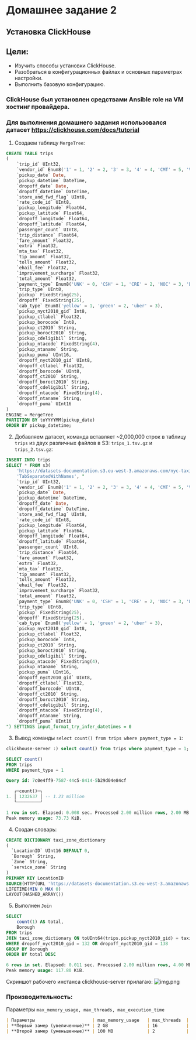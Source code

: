 # Домашнее задание 2
## Установка ClickHouse

## Цели: 
- Изучить способы установки ClickHouse.
- Разобраться в конфигурационных файлах и основных параметрах настройки.
- Выполнить базовую конфигурацию.


### ClickHouse был установлен средствами Ansible role на VM хостинг провайдера.

### Для выполнения домашнего задания использовался датасет https://clickhouse.com/docs/tutorial
1. Создаем таблицу `MergeTree`:

```sql
CREATE TABLE trips
(
    `trip_id` UInt32,
    `vendor_id` Enum8('1' = 1, '2' = 2, '3' = 3, '4' = 4, 'CMT' = 5, 'VTS' = 6, 'DDS' = 7, 'B02512' = 10, 'B02598' = 11, 'B02617' = 12, 'B02682' = 13, 'B02764' = 14, '' = 15),
    `pickup_date` Date,
    `pickup_datetime` DateTime,
    `dropoff_date` Date,
    `dropoff_datetime` DateTime,
    `store_and_fwd_flag` UInt8,
    `rate_code_id` UInt8,
    `pickup_longitude` Float64,
    `pickup_latitude` Float64,
    `dropoff_longitude` Float64,
    `dropoff_latitude` Float64,
    `passenger_count` UInt8,
    `trip_distance` Float64,
    `fare_amount` Float32,
    `extra` Float32,
    `mta_tax` Float32,
    `tip_amount` Float32,
    `tolls_amount` Float32,
    `ehail_fee` Float32,
    `improvement_surcharge` Float32,
    `total_amount` Float32,
    `payment_type` Enum8('UNK' = 0, 'CSH' = 1, 'CRE' = 2, 'NOC' = 3, 'DIS' = 4),
    `trip_type` UInt8,
    `pickup` FixedString(25),
    `dropoff` FixedString(25),
    `cab_type` Enum8('yellow' = 1, 'green' = 2, 'uber' = 3),
    `pickup_nyct2010_gid` Int8,
    `pickup_ctlabel` Float32,
    `pickup_borocode` Int8,
    `pickup_ct2010` String,
    `pickup_boroct2010` String,
    `pickup_cdeligibil` String,
    `pickup_ntacode` FixedString(4),
    `pickup_ntaname` String,
    `pickup_puma` UInt16,
    `dropoff_nyct2010_gid` UInt8,
    `dropoff_ctlabel` Float32,
    `dropoff_borocode` UInt8,
    `dropoff_ct2010` String,
    `dropoff_boroct2010` String,
    `dropoff_cdeligibil` String,
    `dropoff_ntacode` FixedString(4),
    `dropoff_ntaname` String,
    `dropoff_puma` UInt16
)
ENGINE = MergeTree
PARTITION BY toYYYYMM(pickup_date)
ORDER BY pickup_datetime;
```

2. Добавляем датасет, команда вставляет ~2,000,000 строк в таблицу `trips` из двух различных файлов в S3: `trips_1.tsv.gz` и `trips_2.tsv.gz`:

```sql
INSERT INTO trips
SELECT * FROM s3(
    'https://datasets-documentation.s3.eu-west-3.amazonaws.com/nyc-taxi/trips_{1..2}.gz',
    'TabSeparatedWithNames', "
    `trip_id` UInt32,
    `vendor_id` Enum8('1' = 1, '2' = 2, '3' = 3, '4' = 4, 'CMT' = 5, 'VTS' = 6, 'DDS' = 7, 'B02512' = 10, 'B02598' = 11, 'B02617' = 12, 'B02682' = 13, 'B02764' = 14, '' = 15),
    `pickup_date` Date,
    `pickup_datetime` DateTime,
    `dropoff_date` Date,
    `dropoff_datetime` DateTime,
    `store_and_fwd_flag` UInt8,
    `rate_code_id` UInt8,
    `pickup_longitude` Float64,
    `pickup_latitude` Float64,
    `dropoff_longitude` Float64,
    `dropoff_latitude` Float64,
    `passenger_count` UInt8,
    `trip_distance` Float64,
    `fare_amount` Float32,
    `extra` Float32,
    `mta_tax` Float32,
    `tip_amount` Float32,
    `tolls_amount` Float32,
    `ehail_fee` Float32,
    `improvement_surcharge` Float32,
    `total_amount` Float32,
    `payment_type` Enum8('UNK' = 0, 'CSH' = 1, 'CRE' = 2, 'NOC' = 3, 'DIS' = 4),
    `trip_type` UInt8,
    `pickup` FixedString(25),
    `dropoff` FixedString(25),
    `cab_type` Enum8('yellow' = 1, 'green' = 2, 'uber' = 3),
    `pickup_nyct2010_gid` Int8,
    `pickup_ctlabel` Float32,
    `pickup_borocode` Int8,
    `pickup_ct2010` String,
    `pickup_boroct2010` String,
    `pickup_cdeligibil` String,
    `pickup_ntacode` FixedString(4),
    `pickup_ntaname` String,
    `pickup_puma` UInt16,
    `dropoff_nyct2010_gid` UInt8,
    `dropoff_ctlabel` Float32,
    `dropoff_borocode` UInt8,
    `dropoff_ct2010` String,
    `dropoff_boroct2010` String,
    `dropoff_cdeligibil` String,
    `dropoff_ntacode` FixedString(4),
    `dropoff_ntaname` String,
    `dropoff_puma` UInt16
") SETTINGS input_format_try_infer_datetimes = 0
```

3. Вывод команды `select count() from trips where payment_type = 1`:

```sql
clickhouse-server :) select count() from trips where payment_type = 1;

SELECT count()
FROM trips
WHERE payment_type = 1

Query id: 7c0e4ff9-7587-44c5-8414-5b29d04e84cf

   ┌─count()─┐
1. │ 1232637 │ -- 1.23 million
   └─────────┘

1 row in set. Elapsed: 0.008 sec. Processed 2.00 million rows, 2.00 MB (258.01 million rows/s., 258.01 MB/s.)
Peak memory usage: 73.73 KiB.
```
4. Создан словарь:
```sql
CREATE DICTIONARY taxi_zone_dictionary
(
  `LocationID` UInt16 DEFAULT 0,
  `Borough` String,
  `Zone` String,
  `service_zone` String
)
PRIMARY KEY LocationID
SOURCE(HTTP(URL 'https://datasets-documentation.s3.eu-west-3.amazonaws.com/nyc-taxi/taxi_zone_lookup.csv' FORMAT 'CSVWithNames'))
LIFETIME(MIN 0 MAX 0)
LAYOUT(HASHED_ARRAY())
```
5. Выполнен `Join`
```sql
SELECT
    count(1) AS total,
    Borough
FROM trips
JOIN taxi_zone_dictionary ON toUInt64(trips.pickup_nyct2010_gid) = taxi_zone_dictionary.LocationID
WHERE dropoff_nyct2010_gid = 132 OR dropoff_nyct2010_gid = 138
GROUP BY Borough
ORDER BY total DESC

6 rows in set. Elapsed: 0.011 sec. Processed 2.00 million rows, 4.00 MB (178.38 million rows/s., 356.75 MB/s.)
Peak memory usage: 117.80 KiB.
```

Скриншот рабочего инстанса clickhouse-server прилагаю:
![img.png](img.png)


### Производительность:
Параметры `max_memory_usage, max_threads, max_execution_time`
```md
| Параметры                      | max_memory_usage   | max_threads  | max_execution_time   | QPS (запросов в секунду) | Среднее время запроса (примерно)|
| **Первый замер (увеличенные)** | 2 GB               | 16           | 60 сек               | 30.119                   | ~0.003 сек                      |
| **Второй замер (уменьшенные)** | 100 MB             | 2            | 30 сек               | 29.626                   | ~0.004 сек                      |

```
